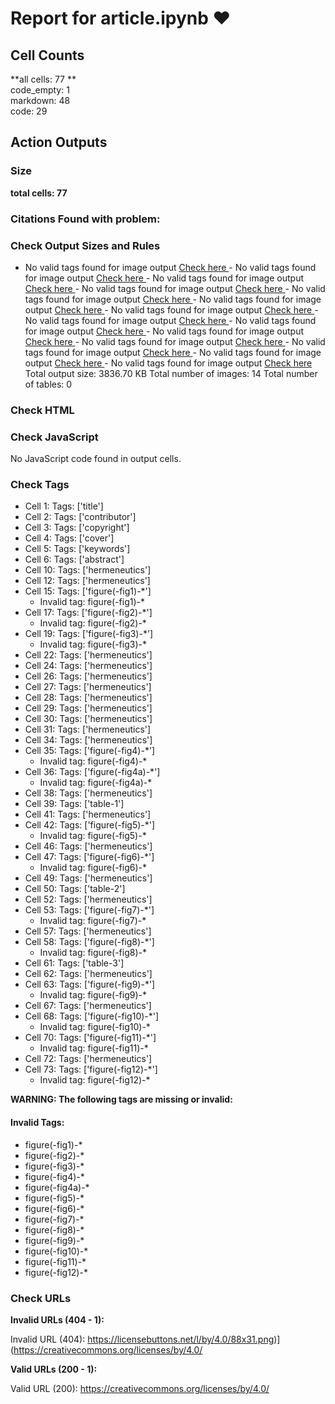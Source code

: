 # Report for article.ipynb ❤ 

## Cell Counts   
**all cells: 77 **  
code_empty: 1   
markdown: 48   
code: 29   

## Action Outputs

### Size
**total cells: 77**

### Citations Found with problem:


### Check Output Sizes and Rules
  - No valid tags found for image output  [Check here ](https://journalofdigitalhistory.org/en/notebook-viewer/JTJGcHJveHktZ2l0aHVidXNlcmNvbnRlbnQlMkZqZGgtb2JzZXJ2ZXIlMkY1UUtKSDVLUW45cjMlMkZtYWluJTJGYXJ0aWNsZS5pcHluYg==?idx=4)  - No valid tags found for image output  [Check here ](https://journalofdigitalhistory.org/en/notebook-viewer/JTJGcHJveHktZ2l0aHVidXNlcmNvbnRlbnQlMkZqZGgtb2JzZXJ2ZXIlMkY1UUtKSDVLUW45cjMlMkZtYWluJTJGYXJ0aWNsZS5pcHluYg==?idx=15)  - No valid tags found for image output  [Check here ](https://journalofdigitalhistory.org/en/notebook-viewer/JTJGcHJveHktZ2l0aHVidXNlcmNvbnRlbnQlMkZqZGgtb2JzZXJ2ZXIlMkY1UUtKSDVLUW45cjMlMkZtYWluJTJGYXJ0aWNsZS5pcHluYg==?idx=17)  - No valid tags found for image output  [Check here ](https://journalofdigitalhistory.org/en/notebook-viewer/JTJGcHJveHktZ2l0aHVidXNlcmNvbnRlbnQlMkZqZGgtb2JzZXJ2ZXIlMkY1UUtKSDVLUW45cjMlMkZtYWluJTJGYXJ0aWNsZS5pcHluYg==?idx=19)  - No valid tags found for image output  [Check here ](https://journalofdigitalhistory.org/en/notebook-viewer/JTJGcHJveHktZ2l0aHVidXNlcmNvbnRlbnQlMkZqZGgtb2JzZXJ2ZXIlMkY1UUtKSDVLUW45cjMlMkZtYWluJTJGYXJ0aWNsZS5pcHluYg==?idx=35)  - No valid tags found for image output  [Check here ](https://journalofdigitalhistory.org/en/notebook-viewer/JTJGcHJveHktZ2l0aHVidXNlcmNvbnRlbnQlMkZqZGgtb2JzZXJ2ZXIlMkY1UUtKSDVLUW45cjMlMkZtYWluJTJGYXJ0aWNsZS5pcHluYg==?idx=36)  - No valid tags found for image output  [Check here ](https://journalofdigitalhistory.org/en/notebook-viewer/JTJGcHJveHktZ2l0aHVidXNlcmNvbnRlbnQlMkZqZGgtb2JzZXJ2ZXIlMkY1UUtKSDVLUW45cjMlMkZtYWluJTJGYXJ0aWNsZS5pcHluYg==?idx=42)  - No valid tags found for image output  [Check here ](https://journalofdigitalhistory.org/en/notebook-viewer/JTJGcHJveHktZ2l0aHVidXNlcmNvbnRlbnQlMkZqZGgtb2JzZXJ2ZXIlMkY1UUtKSDVLUW45cjMlMkZtYWluJTJGYXJ0aWNsZS5pcHluYg==?idx=47)  - No valid tags found for image output  [Check here ](https://journalofdigitalhistory.org/en/notebook-viewer/JTJGcHJveHktZ2l0aHVidXNlcmNvbnRlbnQlMkZqZGgtb2JzZXJ2ZXIlMkY1UUtKSDVLUW45cjMlMkZtYWluJTJGYXJ0aWNsZS5pcHluYg==?idx=53)  - No valid tags found for image output  [Check here ](https://journalofdigitalhistory.org/en/notebook-viewer/JTJGcHJveHktZ2l0aHVidXNlcmNvbnRlbnQlMkZqZGgtb2JzZXJ2ZXIlMkY1UUtKSDVLUW45cjMlMkZtYWluJTJGYXJ0aWNsZS5pcHluYg==?idx=58)  - No valid tags found for image output  [Check here ](https://journalofdigitalhistory.org/en/notebook-viewer/JTJGcHJveHktZ2l0aHVidXNlcmNvbnRlbnQlMkZqZGgtb2JzZXJ2ZXIlMkY1UUtKSDVLUW45cjMlMkZtYWluJTJGYXJ0aWNsZS5pcHluYg==?idx=63)  - No valid tags found for image output  [Check here ](https://journalofdigitalhistory.org/en/notebook-viewer/JTJGcHJveHktZ2l0aHVidXNlcmNvbnRlbnQlMkZqZGgtb2JzZXJ2ZXIlMkY1UUtKSDVLUW45cjMlMkZtYWluJTJGYXJ0aWNsZS5pcHluYg==?idx=68)  - No valid tags found for image output  [Check here ](https://journalofdigitalhistory.org/en/notebook-viewer/JTJGcHJveHktZ2l0aHVidXNlcmNvbnRlbnQlMkZqZGgtb2JzZXJ2ZXIlMkY1UUtKSDVLUW45cjMlMkZtYWluJTJGYXJ0aWNsZS5pcHluYg==?idx=70)  - No valid tags found for image output  [Check here ](https://journalofdigitalhistory.org/en/notebook-viewer/JTJGcHJveHktZ2l0aHVidXNlcmNvbnRlbnQlMkZqZGgtb2JzZXJ2ZXIlMkY1UUtKSDVLUW45cjMlMkZtYWluJTJGYXJ0aWNsZS5pcHluYg==?idx=73)
Total output size: 3836.70 KB
Total number of images: 14
Total number of tables: 0

### Check HTML


### Check JavaScript
No JavaScript code found in output cells.


### Check Tags
- Cell 1: Tags: ['title']
- Cell 2: Tags: ['contributor']
- Cell 3: Tags: ['copyright']
- Cell 4: Tags: ['cover']
- Cell 5: Tags: ['keywords']
- Cell 6: Tags: ['abstract']
- Cell 10: Tags: ['hermeneutics']
- Cell 12: Tags: ['hermeneutics']
- Cell 15: Tags: ['figure(-fig1)-*']
  - Invalid tag: figure(-fig1)-*
- Cell 17: Tags: ['figure(-fig2)-*']
  - Invalid tag: figure(-fig2)-*
- Cell 19: Tags: ['figure(-fig3)-*']
  - Invalid tag: figure(-fig3)-*
- Cell 22: Tags: ['hermeneutics']
- Cell 24: Tags: ['hermeneutics']
- Cell 26: Tags: ['hermeneutics']
- Cell 27: Tags: ['hermeneutics']
- Cell 28: Tags: ['hermeneutics']
- Cell 29: Tags: ['hermeneutics']
- Cell 30: Tags: ['hermeneutics']
- Cell 31: Tags: ['hermeneutics']
- Cell 34: Tags: ['hermeneutics']
- Cell 35: Tags: ['figure(-fig4)-*']
  - Invalid tag: figure(-fig4)-*
- Cell 36: Tags: ['figure(-fig4a)-*']
  - Invalid tag: figure(-fig4a)-*
- Cell 38: Tags: ['hermeneutics']
- Cell 39: Tags: ['table-1']
- Cell 41: Tags: ['hermeneutics']
- Cell 42: Tags: ['figure(-fig5)-*']
  - Invalid tag: figure(-fig5)-*
- Cell 46: Tags: ['hermeneutics']
- Cell 47: Tags: ['figure(-fig6)-*']
  - Invalid tag: figure(-fig6)-*
- Cell 49: Tags: ['hermeneutics']
- Cell 50: Tags: ['table-2']
- Cell 52: Tags: ['hermeneutics']
- Cell 53: Tags: ['figure(-fig7)-*']
  - Invalid tag: figure(-fig7)-*
- Cell 57: Tags: ['hermeneutics']
- Cell 58: Tags: ['figure(-fig8)-*']
  - Invalid tag: figure(-fig8)-*
- Cell 61: Tags: ['table-3']
- Cell 62: Tags: ['hermeneutics']
- Cell 63: Tags: ['figure(-fig9)-*']
  - Invalid tag: figure(-fig9)-*
- Cell 67: Tags: ['hermeneutics']
- Cell 68: Tags: ['figure(-fig10)-*']
  - Invalid tag: figure(-fig10)-*
- Cell 70: Tags: ['figure(-fig11)-*']
  - Invalid tag: figure(-fig11)-*
- Cell 72: Tags: ['hermeneutics']
- Cell 73: Tags: ['figure(-fig12)-*']
  - Invalid tag: figure(-fig12)-*

**WARNING: The following tags are missing or invalid:**

#### Invalid Tags:
- figure(-fig1)-*
- figure(-fig2)-*
- figure(-fig3)-*
- figure(-fig4)-*
- figure(-fig4a)-*
- figure(-fig5)-*
- figure(-fig6)-*
- figure(-fig7)-*
- figure(-fig8)-*
- figure(-fig9)-*
- figure(-fig10)-*
- figure(-fig11)-*
- figure(-fig12)-*


### Check URLs

**Invalid URLs (404 - 1):**

Invalid URL (404): https://licensebuttons.net/l/by/4.0/88x31.png)](https://creativecommons.org/licenses/by/4.0/

**Valid URLs (200 - 1):**

Valid URL (200): https://creativecommons.org/licenses/by/4.0/


